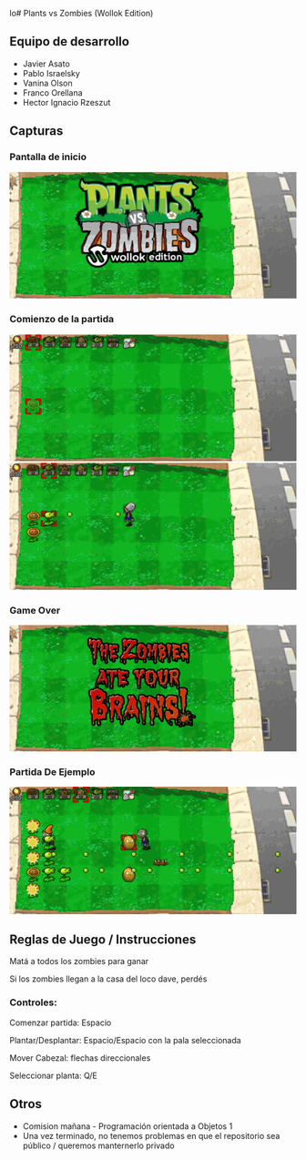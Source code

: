 lo# Plants vs Zombies (Wollok Edition)

## Equipo de desarrollo

- Javier Asato
- Pablo Israelsky
- Vanina Olson
- Franco Orellana
- Hector Ignacio Rzeszut

## Capturas
### Pantalla de inicio
![inicio](screenshots/1.PNG)
### Comienzo de la partida
![inicio de partida](screenshots/2.PNG)
![juego](screenshots/3.PNG)
### Game Over
![pantalla de game over](screenshots/4.PNG)
### Partida De Ejemplo
![ejemplo de partida](screenshots/5.PNG)

## Reglas de Juego / Instrucciones

Matá a todos los zombies para ganar

Si los zombies llegan a la casa del loco dave, perdés

### Controles:

Comenzar partida: Espacio

Plantar/Desplantar: Espacio/Espacio con la pala seleccionada

Mover Cabezal: flechas direccionales

Seleccionar planta: Q/E


## Otros

- Comision mañana - Programación orientada a Objetos 1
- Una vez terminado, no tenemos problemas en que el repositorio sea público / queremos manternerlo privado
